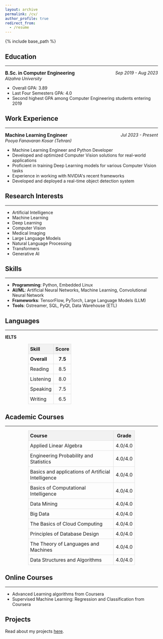 ```yaml
---
layout: archive
permalink: /cv/
author_profile: true
redirect_from:
  - /resume
---
```


{% include base_path %}

## Education
---

<p style="text-align: left;">
  <strong style="font-size: 1.1em;">B.Sc. in Computer Engineering</strong>
  <span style="float: right; font-style: italic;">Sep 2019 - Aug 2023</span><br>
  <em>Alzahra University</em>
</p>

- Overall GPA: 3.89
- Last Four Semesters GPA: 4.0
- Second highest GPA among Computer Engineering students entering 2019

## Work Experience
---

<p style="text-align: left;">
  <strong style="font-size: 1.1em;">Machine Learning Engineer</strong>
  <span style="float: right; font-style: italic;">Jul 2023 - Present</span><br>
  <em>Pooya Fanavaran Kosar (Tehran)</em>
</p>

- Machine Learning Engineer and Python Developer 
- Developed and optimized Computer Vision solutions for real-world applications
- Proficient in training Deep Learning models for various Computer Vision tasks
- Experience in working with NVIDIA's recent frameworks
- Developed and deployed a real-time object detection system

## Research Interests
---

- Artificial Intelligence
- Machine Learning
- Deep Learning
- Computer Vision
- Medical Imaging
- Large Language Models
- Natural Language Processing
- Transformers
- Generative AI

## Skills
---

- **Programming**: Python, Embedded Linux
- **AI/ML**: Artificial Neural Networks, Machine Learning, Convolutional Neural Network
- **Frameworks**: TensorFlow, PyTorch, Large Language Models (LLM)
- **Tools**: Gstreamer, SQL, PyQt, Data Warehouse (ETL)

## Languages
---

**IELTS**

<table style="width: 70%; margin: 0 auto; border-collapse: collapse;">
  <tr style="background-color: #f2f2f2;">
    <th style="padding: 6px; text-align: left; border: 1px solid #ddd;">Skill</th>
    <th style="padding: 6px; text-align: center; border: 1px solid #ddd;">Score</th>
  </tr>
  <tr style="font-weight: bold;">
    <td style="padding: 6px; text-align: left; border: 1px solid #ddd;">Overall</td>
    <td style="padding: 6px; text-align: center; border: 1px solid #ddd;">7.5</td>
  </tr>
  <tr>
    <td style="padding: 6px; text-align: left; border: 1px solid #ddd;">Reading</td>
    <td style="padding: 6px; text-align: center; border: 1px solid #ddd;">8.5</td>
  </tr>
  <tr>
    <td style="padding: 6px; text-align: left; border: 1px solid #ddd;">Listening</td>
    <td style="padding: 6px; text-align: center; border: 1px solid #ddd;">8.0</td>
  </tr>
  <tr>
    <td style="padding: 6px; text-align: left; border: 1px solid #ddd;">Speaking</td>
    <td style="padding: 6px; text-align: center; border: 1px solid #ddd;">7.5</td>
  </tr>
  <tr>
    <td style="padding: 6px; text-align: left; border: 1px solid #ddd;">Writing</td>
    <td style="padding: 6px; text-align: center; border: 1px solid #ddd;">6.5</td>
  </tr>
</table>

## Academic Courses
---

<table style="width: 70%; margin: 0 auto; border-collapse: collapse;">
  <tr style="background-color: #f2f2f2;">
    <th style="padding: 6px; text-align: left; border: 1px solid #ddd; width: 80%;">Course</th>
    <th style="padding: 6px; text-align: center; border: 1px solid #ddd; width: 20%;">Grade</th>
  </tr>
  <tr>
    <td style="padding: 6px; text-align: left; border: 1px solid #ddd;">Applied Linear Algebra</td>
    <td style="padding: 6px; text-align: center; border: 1px solid #ddd;">4.0/4.0</td>
  </tr>
  <tr>
    <td style="padding: 6px; text-align: left; border: 1px solid #ddd;">Engineering Probability and Statistics</td>
    <td style="padding: 6px; text-align: center; border: 1px solid #ddd;">4.0/4.0</td>
  </tr>
  <tr>
    <td style="padding: 6px; text-align: left; border: 1px solid #ddd;">Basics and applications of Artificial Intelligence</td>
    <td style="padding: 6px; text-align: center; border: 1px solid #ddd;">4.0/4.0</td>
  </tr>
  <tr>
    <td style="padding: 6px; text-align: left; border: 1px solid #ddd;">Basics of Computational Intelligence</td>
    <td style="padding: 6px; text-align: center; border: 1px solid #ddd;">4.0/4.0</td>
  </tr>
  <tr>
    <td style="padding: 6px; text-align: left; border: 1px solid #ddd;">Data Mining</td>
    <td style="padding: 6px; text-align: center; border: 1px solid #ddd;">4.0/4.0</td>
  </tr>
  <tr>
    <td style="padding: 6px; text-align: left; border: 1px solid #ddd;">Big Data</td>
    <td style="padding: 6px; text-align: center; border: 1px solid #ddd;">4.0/4.0</td>
  </tr>
  <tr>
    <td style="padding: 6px; text-align: left; border: 1px solid #ddd;">The Basics of Cloud Computing</td>
    <td style="padding: 6px; text-align: center; border: 1px solid #ddd;">4.0/4.0</td>
  </tr>
  <tr>
    <td style="padding: 6px; text-align: left; border: 1px solid #ddd;">Principles of Database Design</td>
    <td style="padding: 6px; text-align: center; border: 1px solid #ddd;">4.0/4.0</td>
  </tr>
  <tr>
    <td style="padding: 6px; text-align: left; border: 1px solid #ddd;">The Theory of Languages and Machines</td>
    <td style="padding: 6px; text-align: center; border: 1px solid #ddd;">4.0/4.0</td>
  </tr>
  <tr>
    <td style="padding: 6px; text-align: left; border: 1px solid #ddd;">Data Structures and Algorithms</td>
    <td style="padding: 6px; text-align: center; border: 1px solid #ddd;">4.0/4.0</td>
  </tr>
</table>

## Online Courses
---

- Advanced Learning algorithms from Coursera
- Supervised Machine Learning: Regression and Classification from Coursera

## Projects

Read about my projects [here](/projects/).


<!-- ---
### Sampi Sorter for PFK Co.
Contributed to the development of The Sampi Sorter, an intelligent agricultural grain sorter. In this industrial project, I served as an AI developer. My responsibilities included training a YOLO model for accurate bean detection and subsequently training a CNN to classify each detected bean into its respective category.
[Project Website: www.sorter.ir](https://www.sorter.ir/en/){:target="_blank"}

### Smart Pedestrian Crosswalk for PFK Co.
Engineered a comprehensive safety system utilizing Deep Stream for precise pedestrian detection on crosswalks and radar technology to identify approaching vehicles. Implemented on Jetson Orin Nano, this system is designed to enhance road safety by issuing timely warnings to both pedestrians and drivers, ensuring a proactive approach to preventing potential accidents at crosswalks.

### Karabin Embedded Camera for PFK Co
The Karabin Embedded LPR Camera is a comprehensive all-in-one system, featuring color and infrared cameras, image processing, control and power electronic units, and a specialized lighting module for ANPR. In this project, I played a role in enhancing its capabilities by integrating a vehicle-type classification module. This addition expanded the functionality of the system, providing advanced features for efficient vehicle monitoring and categorization.

[Project Website: www.cam2vision.com](https://www.cam2vision.com){:target="_blank"}

### Level-1 ADAS Project for SAIPA and PFK Co
This Level-1 ADAS project utilizes a monocular camera with an NVIDIA Jetson Nano board. After more than 6 months of focused research, we have effectively created and optimized AI and Computer Vision algorithms, meeting the specified performance goals for the Departure Warning (LDW) and High Beam Assist (HBA) systems. I contributed to the design of the CNN architecture and decision-making algorithms of HBA in this project.

### Face Mask Detection System for B.Sc. Final Project
A system designed to detect faces and utilize a Convolutional Neural Network (CNN) for accurate classification based on individuals' mask-wearing status. This project served as my bachelor's thesis, earning a commendable 4.0/4.0 grade. -->
